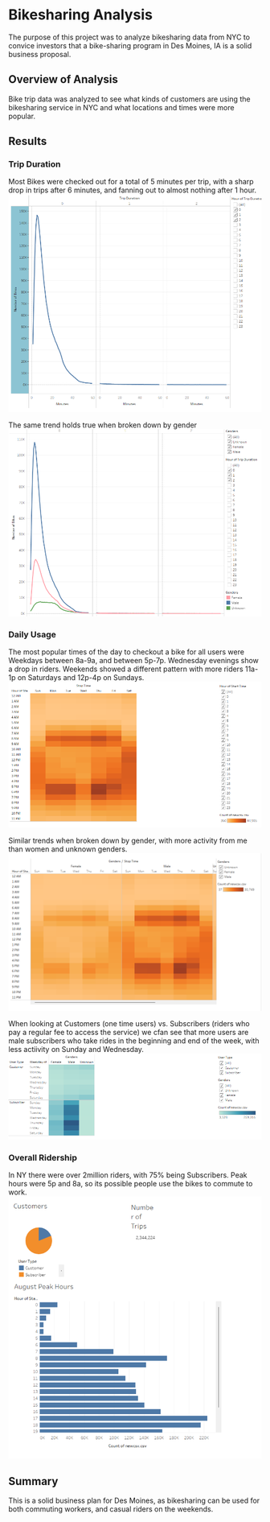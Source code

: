 # Bikesharing Analysis
The purpose of this project was to analyze bikesharing data from NYC to convice investors that a bike-sharing program in Des Moines, IA is a solid business proposal. 

## Overview of Analysis
Bike trip data was analyzed to see what kinds of customers are using the bikesharing service in NYC and what locations and times were more popular.

## Results

### Trip Duration
Most Bikes were checked out for a total of 5 minutes per trip, with a sharp drop in trips after 6 minutes, and fanning out to almost nothing after 1 hour.  
![Bike Checkout Duration for all Users](/CheckoutTimes.png)

The same trend holds true when broken down by gender
![Bike Checkout Duration by Gender](/TripDurationbyGender.png)
### Daily Usage
The most popular times of the day to checkout a bike for all users were Weekdays between 8a-9a, and between 5p-7p.  Wednesday evenings show a drop in riders.  Weekends showed a different pattern with more riders 11a-1p on Saturdays and 12p-4p on Sundays.
![Bike Checkout per Day](/CheckoutTimesperWeekday.png)

Similar trends when broken down by gender, with more activity from me than women and unknown genders.
![Bike Checkout per Day by Gender](/CheckoutTimesbyGenderPerWeekday.png)

When looking at Customers (one time users) vs. Subscribers (riders who pay a regular fee to access the service) we cfan see that more users are male subscribers who take rides in the beginning and end of the week, with less actiivity on Sunday and Wednesday.
![User Trips by Gender per Weekday](/RidersByGenderPerWeekday.png)

### Overall Ridership
In NY there were over 2million riders, with 75% being Subscribers. Peak hours were 5p and 8a, so its possible people use the bikes to commute to work.
![Dashboard](/CustomersPeakHoursNumberofRides.png)

## Summary
This is a solid business plan for Des Moines, as bikesharing can be used for both commuting workers, and casual riders on the weekends.
